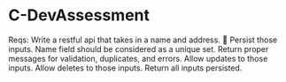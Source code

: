 # C-DevAssessment
Reqs: Write a restful api that takes in a name and address.  Persist those inputs. Name field should be considered as a unique set. Return proper messages for validation, duplicates, and errors. Allow updates to those inputs. Allow deletes to those inputs. Return all inputs persisted.
